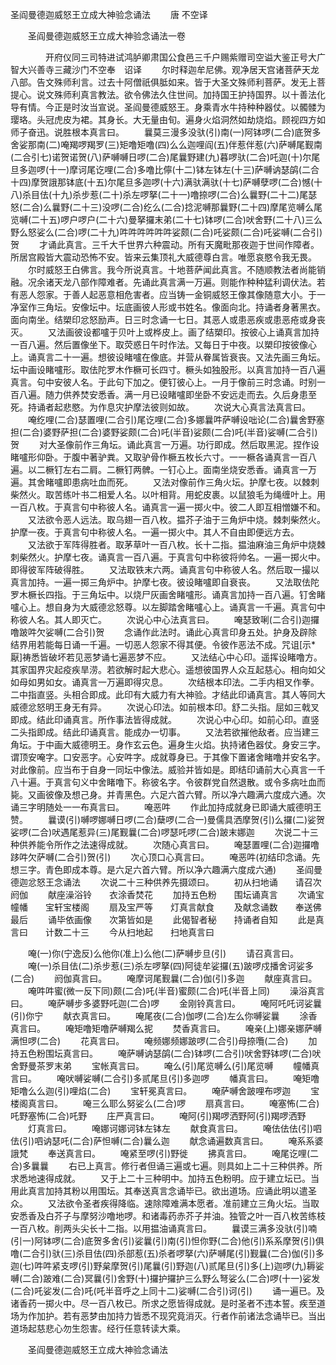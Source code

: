   圣阎曼德迦威怒王立成大神验念诵法
　　唐 不空译




　　圣阎曼德迦威怒王立成大神验念诵法一卷

　　　　开府仪同三司特进试鸿胪卿肃国公食邑三千户赐紫赠司空谥大鉴正号大广智大兴善寺三藏沙门不空奉　诏译
　　尔时释迦牟尼佛。观净居天宫诸菩萨天龙八部。告文殊师利言。过去十阿僧祇俱胝如来。皆于大圣文殊师利菩萨。发无上菩提心。说文殊师利真言教法。欲令佛法久住世间。加持国王护持国界。以十善法化导有情。今正是时汝当宣说。圣阎曼德威怒王。身乘青水牛持种种器仗。以髑髅为璎珞。头冠虎皮为裙。其身长。大无量由旬。遍身火焰洞然如劫烧焰。顾视四方如师子奋迅。说胜根本真言曰。
　　曩莫三漫多没驮(引)南(一)阿钵啰(二合)底贺多舍娑那南(二)唵羯啰羯罗(三)矩噜矩噜(四)么么迦哩阎(五)伴惹伴惹(六)萨嚩尾觐南(二合引七)诺贺诺贺(八)萨嚩嚩日啰(二合)尾曩野建(九)暮啰驮(二合)吒迦(十)尔尾旦多迦啰(十一)摩诃尾讫哩(二合)多噜比儜(十二)钵左钵左(十三)萨嚩讷瑟鹐(二合十四)摩贺誐那钵底(十五)尔尾旦多迦啰(十六)满驮满驮(十七)萨嚩孽啰(二合)憾(十八)杀目佉(十九)杀步惹(二十)杀左啰拏(二十一)噜捺啰(二合)么曩野(二十二)尾瑟怒(二合)么曩野(二十三)没啰(二合)纥么(二合)捻泥嚩那曩野(二十四)摩尾览嚩么尾览嚩(二十五)啰户啰户(二十六)曼拏攞末弟(二十七)钵啰(二合)吠舍野(二十八)三么野么怒娑么(二合)啰(二十九)吽吽吽吽吽吽娑颇(二合)吒娑颇(二合)吒娑嚩(二合引)贺
　　才诵此真言。三千大千世界六种震动。所有天魔毗那夜迦于世间作障者。所居宫殿皆大震动恐怖不安。皆来云集顶礼大威德尊白言。唯愿哀愍令我无畏。
　　尔时威怒王白佛言。我今所说真言。十地菩萨闻此真言。不随顺教法者尚能销融。况余诸天龙八部作障难者。先诵此真言满一万遍。则能作种种猛利调伏法。若有恶人怨家。于善人起恶意相危害者。应当铸一金铜威怒王像其像随意大小。于一净室作三角坛。安像坛中。坛底画彼人形或书姓名。像面向北。持诵者身著黑衣。面向南坐。结槊印忿怒励声。日三时念诵一七日。其恶人或患恶疾或患恶疮或身丧灭。
　　又法画彼设都嚧于贝叶上或桦皮上。画了结槊印。按彼心上诵真言加持一百八遍。然后置像坐下。取荧惑日午时作法。又每日于中夜。以槊印按彼像心上。诵真言二十一遍。想彼设睹嚧在像底。并营从眷属皆衰丧。又法先画三角坛。坛中画设睹嚧形。取佉陀罗木作橛可长四寸。橛头如独股形。以真言加持一百八遍真言。句中安彼人名。于此句下加之。便钉彼心上。一月于像前三时念诵。时别一百八遍。随力供养焚安悉香。满一月已设睹嚧即坐卧不安远走而去。久后身患至死。持诵者起悲愍。为作息灾护摩法彼则如故。
　　次说大心真言法真言曰。
　　唵纥哩(二合)瑟置哩(二合引)尾讫哩(二合)多娜曩吽萨嚩设咄论(二合)曩舍野塞担(二合)婆野萨担(二合)婆野娑颇(二合)吒(半音)娑颇(二合)吒(半音)娑嚩(二合引)贺
　　对大圣像前作三角坛。诵此真言一万遍。功行即成。然后取黑泥。捏作设睹嚧形仰卧。于腹中著驴粪。又取驴骨作橛五枚长六寸。一一橛各诵真言一百八遍。以二橛钉左右二肩。二橛钉两髀。一钉心上。面南坐烧安悉香。诵真言一万遍。其舍睹嚧即患病吐血而死。
　　又法对像前作三角火坛。护摩七夜。以棘刺柴然火。取苦练叶书二相爱人名。以叶相背。用蛇皮裹。以鼠狼毛为绳缠叶上。用一百八枚。于真言句中称彼人名。诵真言一遍一掷火中。彼二人即互相憎嫌不和。
　　又法欲令恶人远法。取乌翅一百八枚。揾芥子油于三角炉中烧。棘刺柴然火。护摩一夜。于真言句中称彼人名。一遍一掷火中。其人不自由即便远方去。
　　又法欲于军阵得胜者。取茅草叶一百八枚。长十二指。揾油麻油三角炉中烧棘刺柴然火。护摩七夜。诵真言一百八遍。于真言句中称彼将帅名。一遍一掷火中。即得彼军阵破得胜。
　　又法取铁末六两。诵真言句中称彼人名。然后取一撮以真言加持。一遍一掷三角炉中。护摩七夜。彼设睹嚧即自衰丧。
　　又法取佉陀罗木橛长四指。于三角坛中。以烧尸灰画舍睹嚧形。诵真言加持一百八遍。钉舍睹嚧心上。想自身为大威德忿怒尊。以左脚踏舍睹嚧心上。诵真言一千遍。真言句中称彼人名。其人即灭亡。
　　次说心中心法真言曰。
　　唵瑟致唎(二合引)迦攞噜跛吽欠娑嚩(二合引)贺
　　念诵作此法时。诵此心真言印身五处。护身及辟除结界用若能每日诵一千遍。一切恶人怨家不得其便。令彼作恶法不成。咒诅[示*厭]祷悉皆破坏若见恶梦诵七遍恶梦不应。
　　又法结心中心印。遥挥设睹噜方。其家国界灾起疫疾旱涝。若欲解时起大悲心。遥想彼国界人众互起慈心。相向如父如母如男如女。诵真言一万遍即得灾息。
　　次结根本印法。二手内相叉作拳。二中指直竖。头相合即成。此印有大威力有大神验。才结此印诵真言。其人等同大威德忿怒明王身无有异。
　　次说心印法。如前根本印。舒二头指。屈如三戟叉即成。结此印诵真言。所作事法皆得成就。
　　次说心中心印。如前心印。直竖二头指即成。结此印诵真言。能成办一切事。
　　又法若欲摧他敌者。应当建三角坛。于中画大威德明王。身作玄云色。遍身生火焰。执持诸色器仗。身安三字。谓顶安唵字。口安恶字。心安吽字。成就尊身已。于其像下置诸舍睹噜并安名字。对此像前。应当布于自身一同坛中像法。威验并皆如是。即结印诵前大心真言一千八十遍。于真言句义中舍睹噜下。称彼名字。令彼群党自然退散。或令多病吐血而毙。又画彼像及想己身。并青黑色。六足六首六臂。所以净六趣满六度成六通。次诵三字明随处一一布真言曰。
　　唵恶吽
　　作此加持成就身已即诵大威德明王赞。
　　曩谟(引)嚩啰娜嚩日啰(二合)蘖啰(二合一)曼儒具洒摩贺(引)么攞(二)娑贺娑啰(二合)吠遇尾惹异(三)尾觐曩(二合)啰瑟吒啰(二合)跛末娜迦
　　次说二十三种供养能令所作之法速得成就。
　　次随心真言曰。
　　唵瑟置哩(二合)迦攞噜跢吽欠萨嚩(二合引)贺(引)
　　次心顶口心真言曰。
　　唵恶吽(初结印念诵。先想三字。青色即成本尊。是六足六首六臂。所以净六趣满六度成六通)
　　圣阎曼德迦忿怒王念诵法
　　次说二十三种供养先摄颂曰。
　　初从扫地诵　　请召次阏伽
　　献座澡浴铃　　衣涂香焚花
　　加持五色粉　　围坛诵真言
　　次诵宝幢幡　　宝轩宝楼阁
　　扇及宝严等　　灯真言献食
　　及献念诵数　　奉送佛最后
　　诵毕依画像　　次第皆如是
　　此偈智者秘　　持诵者自知
　　此是真言曰　　计数二十三
　　今从扫地起　　扫地真言曰

　　唵(一)你(宁逸反)么他你(准上)么他(二)萨嚩步旦(引)
　　请召真言曰。
　　唵(一)杀目佉(二)杀步惹(三)杀左啰拏(四)阿徒牟娑攞(五)跛啰戍播舍诃娑多(二合)
　　阏伽真言曰。
　　唵摩诃尾觐曩(二合)伽(引)多迦
　　献座真言曰。
　　唵吽吽蜜(微一反下同)颇(二合)吒(半音)蜜颇(二合)吒(半音上同)
　　澡浴真言曰。
　　唵萨嚩步多婆野吒迦(二合)啰
　　金刚铃真言曰。
　　唵阿吒吒诃娑曩(引)你宁
　　献衣真言曰。
　　唵尾夜(二合)伽啰(二合)左么你嚩娑曩
　　涂香真言曰。
　　唵矩噜矩噜萨嚩羯么抳
　　焚香真言曰。
　　唵亲(上)娜亲娜萨嚩满怛啰(二合)
　　花真言曰。
　　唵频娜频娜跛啰(二合引)母捺囕(二合)
　　加持五色粉围坛真言曰。
　　唵萨嚩讷瑟鹐(二合)钵啰(二合引)吠舍野钵啰(二合)吠舍野曼茶罗末弟
　　宝帐真言曰。
　　唵么(引)尾览嚩么(引)尾览嚩
　　幢幡真言曰。
　　唵吠嚩娑嚩(二合引)多贰尾旦(引)多迦啰
　　幡真言曰。
　　唵矩噜矩噜么么迦(引)哩焰(二合)
　　宝轩冕真言曰。
　　唵萨嚩舍跛哩布啰迦
　　宝楼阁真言曰。
　　唵三么耶么努娑么(二合)啰
　　扇真言曰。
　　唵塞怖(二合)吒野塞怖(二合)吒野
　　庄严真言曰。
　　唵阿(引)羯啰洒野阿(引)羯啰洒野
　　灯真言曰。
　　唵娜诃娜诃钵左钵左
　　献食真言曰。
　　唵佉佉佉(引)呬佉(引)呬讷瑟吒(二合)萨怛嚩(二合)曩么迦
　　献念诵遍数真言曰。
　　唵系系婆誐梵
　　奉送真言曰。
　　唵紧至啰(引)野徙
　　拂真言曰。
　　唵尾讫哩(二合)多曩曩
　　右已上真言。修行者但诵三遍或七遍。则具如上二十三种供养。所求悉地速得成就。
　　又于上二十三种明中。加持五色粉明。应于建立坛已。当用此真言加持其粉以用围坛。其奉送真言念诵毕已。欲出道场。应诵此明以遣圣众。
　　又法欲令圣者疾得降临。速除障难满本愿者。准前建立三角火坛。当取安悉香及白芥子与摩努沙噜地啰。和诸毒药赤芥子并油。独管之叶一百八枚苦练枝一百八枚。削两头尖长十二指。以用揾油诵真言曰。
　　曩谟三满多没驮(引)喃(引一)阿钵啰(二合)底贺多舍(引)娑曩(引)南(引)怛你野(二合)他(引)系系摩贺(引)俱噜(二合引)驮(三)杀目佉(四)杀部惹(五)杀者啰拏(六)萨嚩尾(引)觐曩(二合)伽(引)多迦(七)吽吽紧支啰(引)野枲摩贺(引)尾曩(引)野迦(八)贰尾旦(引)多(上)迦啰(九)耨娑嚩(二合)跛难(二合)冥曩(引)舍野(十)攞护攞护三么野么弩娑么(二合)啰(十一)娑发(二合)吒娑发(二合)吒(吒半音呼之上同十二)娑嚩(二合引)诃(引)
　　诵一遍已。及诸香药一掷火中。尽一百八枚已。所求之愿皆得成就。是时圣者不违本誓。疾至道场为作加护。若有恶梦由加持力皆悉不现究竟消灭。行者作前诸法念诵毕已。当出道场起慈悲心勿生怨害。经行任意转读大乘。

　　圣阎曼德迦威怒王立成大神验念诵法


